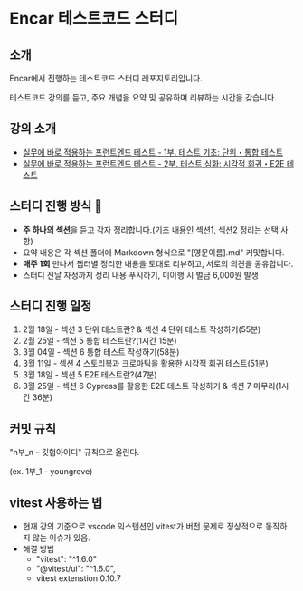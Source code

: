 # Encar 테스트코드 스터디

## 소개

Encar에서 진행하는 테스트코드 스터디 레포지토리입니다.

테스트코드 강의를 듣고, 주요 개념을 요약 및 공유하며 리뷰하는 시간을 갖습니다.

## 강의 소개

- [실무에 바로 적용하는 프런트엔드 테스트 - 1부. 테스트 기초: 단위・통합 테스트](https://inf.run/rVcLN)
- [실무에 바로 적용하는 프런트엔드 테스트 - 2부. 테스트 심화: 시각적 회귀・E2E 테스트](https://inf.run/zwz4W)

## 스터디 진행 방식 📝

- **주 하나의 섹션**을 듣고 각자 정리합니다.(기초 내용인 섹션1, 섹션2 정리는 선택 사항)
- 요약 내용은 각 섹션 폴더에 Markdown 형식으로 "[영문이름].md" 커밋합니다.
- **매주 1회** 만나서 챕터별 정리한 내용을 토대로 리뷰하고, 서로의 의견을 공유합니다.
- 스터디 전날 자정까지 정리 내용 푸시하기, 미이행 시 벌금 6,000원 발생

## 스터디 진행 일정

1. 2월 18일 - 섹션 3 단위 테스트란? & 섹션 4 단위 테스트 작성하기(55분)
2. 2월 25일 - 섹션 5 통합 테스트란?(1시간 15분)
3. 3월 04일 - 섹션 6 통합 테스트 작성하기(58분)
4. 3월 11일 - 섹션 4 스토리북과 크로마틱을 활용한 시각적 회귀 테스트(51분)
5. 3월 18일 - 섹션 5 E2E 테스트란?(47분)
6. 3월 25일 - 섹션 6 Cypress를 활용한 E2E 테스트 작성하기 & 섹션 7 마무리(1시간 36분)

## 커밋 규칙

"n부\_n - 깃헙아이디" 규칙으로 올린다.

(ex. 1부\_1 - youngrove)

## vitest 사용하는 법

- 현재 강의 기준으로 vscode 익스텐션인 vitest가 버전 문제로 정상적으로 동작하지 않는 이슈가 있음.
- 해결 방법
  - "vitest": "^1.6.0"
  - "@vitest/ui": "^1.6.0",
  - vitest extenstion 0.10.7
